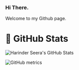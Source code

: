### Hi There.
Welcome to my Github page.

# 🌟 GitHub Stats

![Harinder Seera's GitHub Stats](https://github-readme-stats.vercel.app/api?username=hseera&show_icons=true&theme=dracula)

![GitHub metrics](https://metrics.lecoq.io/hseera?template=classic&config.timezone=Australia%2FSydney)


[website]: https://ozperf.com
[twitter]: https://twitter.com/@harinderseera
[linkedin]: https://linkedin.com/in/hpseera
